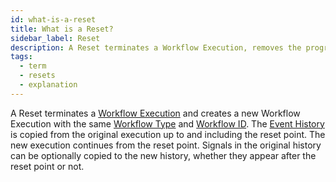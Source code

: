 ```yaml
---
id: what-is-a-reset
title: What is a Reset?
sidebar_label: Reset
description: A Reset terminates a Workflow Execution, removes the progress in the Event History up to the reset point, and then creates a new Workflow Execution with the same Workflow Type and Id to continue.
tags:
  - term
  - resets
  - explanation
---
```


A Reset terminates a [Workflow Execution](/concepts/what-is-a-workflow-execution) and creates a new Workflow Execution with the same [Workflow Type](/workflows#workflow-type) and [Workflow ID](/concepts/what-is-a-workflow-id). 
The [Event History](/workflows#event-history) is copied from the original execution up to and including the reset point.
The new execution continues from the reset point.
Signals in the original history can be optionally copied to the new history, whether they appear after the reset point or not.
